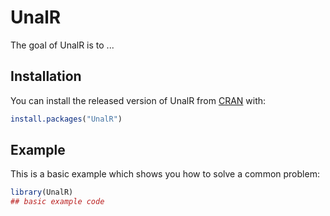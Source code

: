 
# UnalR

<!-- badges: start -->
<!-- badges: end -->

The goal of UnalR is to ...

## Installation

You can install the released version of UnalR from [CRAN](https://CRAN.R-project.org) with:

``` r
install.packages("UnalR")
```

## Example

This is a basic example which shows you how to solve a common problem:

``` r
library(UnalR)
## basic example code
```

